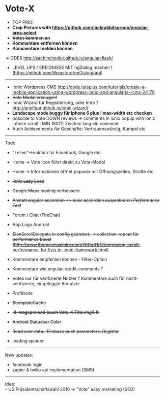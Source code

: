 # Vote-X
- TOP PRIO:
- <b>Crop Pictures with https://github.com/jackrabbitsgroup/angular-area-select</b>
- <s><b>Votes kommen an</b></s>
- <b>Kommentare entfernen können</b>
- <b> Kommentare melden können </b>




 -> ODER http://sachinchoolur.github.io/angular-flash/
- LEVEL UPS / EREIGNISSE MIT ngDialog machen ! (https://github.com/likeastore/ngDialog#api)
_____________


- Ionic Wordpress CMS http://code.tutsplus.com/tutorials/create-a-mobile-application-using-wordpress-ionic-and-angularjs--cms-24170
- <s>Vote Modal erzeugen!</s>
- Ionic Wizard für Registrierung, oder Intro ? http://arielfaur.github.io/ionic-wizard/
- <b>Landscape mode buggy für iphone 6 plus ! max-width etc checken </b>
- possible to Vote DOWN reviews -> comments in ionic popup with ionic infinite scroll ! MIN 180(?) Zeichen lang ein comment
- Auch Achievements für Geschäfte: Vertrauenswürdig, Kumpel etc


_____________
Todo
- "Teilen"-Funktion für Facebook, Google etc.
- Home -> Vote Icon führt direkt zu Vote-Modal
- Home -> Informationen öffnet popover mit Öffnungszeiten, Straße etc.
- <s>Ionic Lazy Load</s>
- <s>Google Maps loading verbessern </s>
- <s>Anstatt angular accordion <> ionic accordion ausprobieren *Performance Test*</s>
- Forum / Chat (FireChat)
- App Logo Android 
- <s>$ionScrollDelegate in config geändert. -> collection-repeat für performance boost (http://www.thomasmaximini.com/2015/01/12/improving-scroll-performance-for-lists-in-ionic-framework.html)</s>
- Kommentare empfehlen können - Filter-Option
- Kommentare wie angular-reddit-comments ? 

- Votes nur für verifizierte Nutzer ? Kommentare auch für nicht-verifizierte, eingeloggte Benutzer

- Profilseite
- <s>$templateCache</s>
- <s>!!! Imagepreload (auch Vote-X Title img!) !!!</s>
- <s>Android Statusbar Color</s>
- <s>Read user data.. Firebase push parameters..Register</s>
- <s>loading spinner </s>

_________________
New updates:

- facebook login 
- zapier & twilio api implementation (SMS)
__________________

Idee:	
		- US Präsidentschaftswahl 2016 -> "Vote" easy marketing (SEO)

		